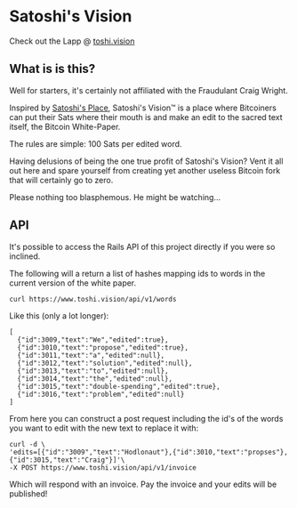 Satoshi's Vision
================
Check out the Lapp @ [toshi.vision](https://www.toshi.vision/)

What is is this?
----------------
Well for starters, it's certainly not affiliated with the Fraudulant Craig Wright.

Inspired by [Satoshi's Place](https://satoshis.place/), Satoshi's Vision™ is a place where Bitcoiners can put their Sats where their mouth is and make an edit to the sacred text itself, the Bitcoin White-Paper.

The rules are simple: 100 Sats per edited word.

Having delusions of being the one true profit of Satoshi's Vision? Vent it all out here and spare yourself from creating yet another useless Bitcoin fork that will certainly go to zero.

Please nothing too blasphemous. He might be watching...


API
---
It's possible to access the Rails API of this project directly if you were so inclined.

The following will a return a list of hashes mapping ids to words in the current version of the white paper.
```
curl https://www.toshi.vision/api/v1/words
```
Like this (only a lot longer):
```
[
  {"id":3009,"text":"We","edited":true},
  {"id":3010,"text":"propose","edited":true},
  {"id":3011,"text":"a","edited":null},
  {"id":3012,"text":"solution","edited":null},
  {"id":3013,"text":"to","edited":null},
  {"id":3014,"text":"the","edited":null},
  {"id":3015,"text":"double-spending","edited":true},
  {"id":3016,"text":"problem","edited":null}
]
```
From here you can construct a post request including the id's of the words you want to edit
with the new text to replace it with:
```
curl -d \
'edits=[{"id":"3009","text":"Hodlonaut"},{"id":3010,"text":"propses"},{"id":3015,"text":"Craig"}]'\
-X POST https://www.toshi.vision/api/v1/invoice
```
Which will respond with an invoice. Pay the invoice and your edits will be published!
